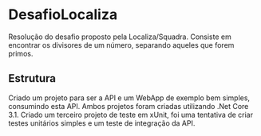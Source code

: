 # DesafioLocaliza

Resolução do desafio proposto pela Localiza/Squadra. Consiste em encontrar os divisores de um número, separando aqueles que forem primos.

## Estrutura

Criado um projeto para ser a API e um WebApp de exemplo bem simples, consumindo esta API. Ambos projetos foram criadas utilizando .Net Core 3.1.
Criado um terceiro projeto de teste em xUnit, foi uma tentativa de criar testes unitários simples e um teste de integração da API.
